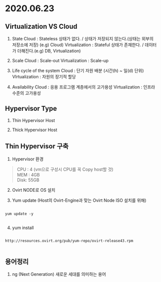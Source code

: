 2020.06.23
=====================

Virtualization VS Cloud
----------------------------

1) State
Cloud : Stateless  상태가 없다. / 상태가 저장되지 않는다.(상태는 외부의 저장소에 저장) (e.g) Cloud)
Virtualization : Stateful  상태가 존재한다. / 데이터가 더해진다.(e.g) DB, Virtualization)

2) Scale
Cloud : Scale-out
Virtualization : Scale-up

3) Life cycle of the system
Cloud : 단기 자원 배분 (시간(h) ~ 일(d) 단위)
VIrtualization : 자원의 장기적 할당

4) Availability
Cloud : 응용 프로그램 계층에서의 고가용성
Virtualization : 인프라 수준의 고가용성

Hypervisor Type  
--------------------

1) Thin Hypervisor Host  

2) Thick Hypervisor Host  

Thin Hypervisor 구축
----------------------
1. Hypervisor 환경  
>CPU : 4 (vm으로 구성시 CPU를 꼭 Copy host할 것)  
>MEM : 4GB  
>Disk: 55GB  

2. Ovirt NODE로 OS 설치

3. Yum update (Host의 Ovirt-Engine과 맞는 Ovirt Node ISO 설치를 위해)
<pre>
<code>
yum update -y
</code>
</pre>

4. yum install 
<pre>
<code>
http://resources.ovirt.org/pub/yum-repo/ovirt-release43.rpm
</code>
</pre>



용어정리
---------
1) ng (Next Generation)
새로운 세대를 의미하는 용어
